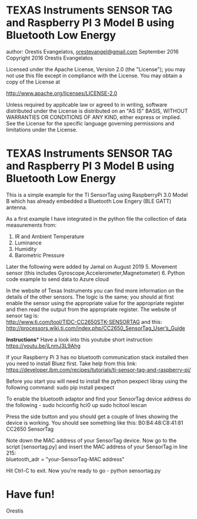 #  TEXAS Instruments SENSOR TAG and Raspberry PI 3 Model B using Bluetooth Low Energy
	
	
author: Orestis Evangelatos, orestevangel@gmail.com
September 2016
Copyright 2016 Orestis Evangelatos

Licensed under the Apache License, Version 2.0 (the "License");
you may not use this file except in compliance with the License.
You may obtain a copy of the License at

http://www.apache.org/licenses/LICENSE-2.0

Unless required by applicable law or agreed to in writing, software
distributed under the License is distributed on an "AS IS" BASIS,
WITHOUT WARRANTIES OR CONDITIONS OF ANY KIND, either express or implied.
See the License for the specific language governing permissions and
limitations under the License.




TEXAS Instruments SENSOR TAG and Raspberry PI 3 Model B using Bluetooth Low Energy
===================================================================================

This is a simple example for the TI SensorTag using RaspberryPi 3.0 Model B which has already embedded a Bluetooth Low Engery (BLE GATT) antenna.

As a first example I have integrated in the python file the collection of data measurements from:
1. IR and Ambient Temperature
2. Luminance
3. Humidity
4. Barometric Pressure

Later the following were added by Jamal on August 2019 
5. Movement sensor (this includes Gyroscope,Accelerometer,Magnetometer)
6. Python code example to send data to Azure cloud

In the website of Texas Instruments you can find more information on the details of the other sensors. The logic is the same; you should at first
enable the sensor using the appropriate value for the appropriate register and then read the output from the appropriate register. 
The website of sensor tag is:  
http://www.ti.com/tool/TIDC-CC2650STK-SENSORTAG 
and this: http://processors.wiki.ti.com/index.php/CC2650_SensorTag_User’s_Guide


**************Instructions***************
Have a look into this youtube short instruction: https://youtu.be/jLnmJ3L9Ahg

If your Raspberry Pi 3 has no bluetooth communication stack installed then you need to install Bluez first. Take help from this link:
    https://developer.ibm.com/recipes/tutorials/ti-sensor-tag-and-raspberry-pi/

Before you start you will need to install the python pexpect libray using the following command:
    sudo pip install pexpect

To enable the bluetooth adaptor and find your SensorTag device address do the following -
    sudo hciconfig hci0 up
    sudo hcitool lescan 

Press the side button and you should get a couple of lines showing the device is working. 
You should see something like this: 
    B0:B4:48:C8:41:81 CC2650 SensorTag

Note down the MAC address of your SensorTag device. Now go to the script [sensortag.py] and insert the MAC address of your SensorTag in line 215:    
    bluetooth_adr = "your-SensorTag-MAC address"

Hit Ctrl-C to exit.  Now you're ready to go -
    python sensortag.py
    
    
# Have fun!
 Orestis
